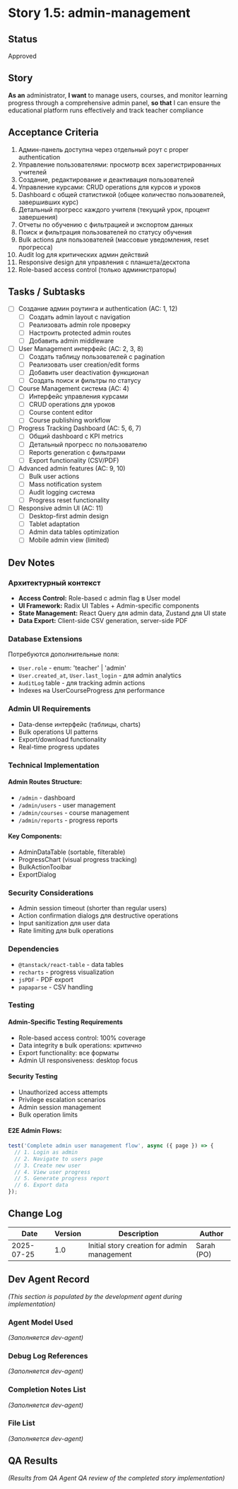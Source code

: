 # Story 1.5: admin-management

## Status
Approved

## Story
**As an** administrator,
**I want** to manage users, courses, and monitor learning progress through a comprehensive admin panel,
**so that** I can ensure the educational platform runs effectively and track teacher compliance

## Acceptance Criteria
1. Админ-панель доступна через отдельный роут с proper authentication
2. Управление пользователями: просмотр всех зарегистрированных учителей
3. Создание, редактирование и деактивация пользователей
4. Управление курсами: CRUD operations для курсов и уроков
5. Dashboard с общей статистикой (общее количество пользователей, завершивших курс)
6. Детальный прогресс каждого учителя (текущий урок, процент завершения)
7. Отчеты по обучению с фильтрацией и экспортом данных
8. Поиск и фильтрация пользователей по статусу обучения
9. Bulk actions для пользователей (массовые уведомления, reset прогресса)
10. Audit log для критических админ действий
11. Responsive design для управления с планшета/десктопа
12. Role-based access control (только администраторы)

## Tasks / Subtasks
- [ ] Создание админ роутинга и authentication (AC: 1, 12)
  - [ ] Создать admin layout с navigation
  - [ ] Реализовать admin role проверку
  - [ ] Настроить protected admin routes
  - [ ] Добавить admin middleware

- [ ] User Management интерфейс (AC: 2, 3, 8)
  - [ ] Создать таблицу пользователей с pagination
  - [ ] Реализовать user creation/edit forms
  - [ ] Добавить user deactivation функционал
  - [ ] Создать поиск и фильтры по статусу

- [ ] Course Management система (AC: 4)
  - [ ] Интерфейс управления курсами
  - [ ] CRUD operations для уроков
  - [ ] Course content editor
  - [ ] Course publishing workflow

- [ ] Progress Tracking Dashboard (AC: 5, 6, 7)
  - [ ] Общий dashboard с KPI metrics
  - [ ] Детальный прогресс по пользователю
  - [ ] Reports generation с фильтрами
  - [ ] Export functionality (CSV/PDF)

- [ ] Advanced admin features (AC: 9, 10)
  - [ ] Bulk user actions
  - [ ] Mass notification system
  - [ ] Audit logging система
  - [ ] Progress reset functionality

- [ ] Responsive admin UI (AC: 11)
  - [ ] Desktop-first admin design
  - [ ] Tablet adaptation
  - [ ] Admin data tables optimization
  - [ ] Mobile admin view (limited)

## Dev Notes

### Архитектурный контекст
- **Access Control:** Role-based с admin flag в User model
- **UI Framework:** Radix UI Tables + Admin-specific components
- **State Management:** React Query для admin data, Zustand для UI state
- **Data Export:** Client-side CSV generation, server-side PDF

### Database Extensions
Потребуются дополнительные поля:
- `User.role` - enum: 'teacher' | 'admin'
- `User.created_at`, `User.last_login` - для admin analytics
- `AuditLog` table - для tracking admin actions
- Indexes на UserCourseProgress для performance

### Admin UI Requirements
- Data-dense интерфейс (таблицы, charts)
- Bulk operations UI patterns
- Export/download functionality
- Real-time progress updates

### Technical Implementation
#### Admin Routes Structure:
- `/admin` - dashboard
- `/admin/users` - user management
- `/admin/courses` - course management  
- `/admin/reports` - progress reports

#### Key Components:
- AdminDataTable (sortable, filterable)
- ProgressChart (visual progress tracking)
- BulkActionToolbar
- ExportDialog

### Security Considerations
- Admin session timeout (shorter than regular users)
- Action confirmation dialogs для destructive operations
- Input sanitization для user data
- Rate limiting для bulk operations

### Dependencies
- `@tanstack/react-table` - data tables
- `recharts` - progress visualization
- `jsPDF` - PDF export
- `papaparse` - CSV handling

### Testing

#### Admin-Specific Testing Requirements
- Role-based access control: 100% coverage
- Data integrity в bulk operations: критично
- Export functionality: все форматы
- Admin UI responsiveness: desktop focus

#### Security Testing
- Unauthorized access attempts
- Privilege escalation scenarios  
- Admin session management
- Bulk operation limits

#### E2E Admin Flows:
```javascript
test('Complete admin user management flow', async ({ page }) => {
  // 1. Login as admin
  // 2. Navigate to users page
  // 3. Create new user
  // 4. View user progress
  // 5. Generate progress report
  // 6. Export data
});
```

## Change Log
| Date | Version | Description | Author |
|------|---------|-------------|---------|
| 2025-07-25 | 1.0 | Initial story creation for admin management | Sarah (PO) |

## Dev Agent Record
_(This section is populated by the development agent during implementation)_

### Agent Model Used
_(Заполняется dev-agent)_

### Debug Log References
_(Заполняется dev-agent)_

### Completion Notes List
_(Заполняется dev-agent)_

### File List
_(Заполняется dev-agent)_

## QA Results
_(Results from QA Agent QA review of the completed story implementation)_